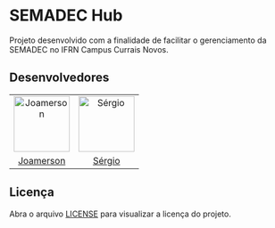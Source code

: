 # SEMADEC Hub

Projeto desenvolvido com a finalidade de facilitar o gerenciamento da SEMADEC no IFRN Campus Currais Novos.

## Desenvolvedores

<table>
  <tbody>
    <tr>
      <td align="center" valign="top">
        <a href="https://github.com/JamesIslan">
          <img src="https://avatars.githubusercontent.com/u/69359116?v=4" width="100px;" alt="Joamerson">
        </a>
      </td>
      <td align="center" valign="top">
        <a href="https://github.com/sergiodantasz">
          <img src="https://avatars.githubusercontent.com/u/95090310?v=4" width="100px;" alt="Sérgio">
        </a>
      </td>
    </tr>
    <tr>
      <td align="center">
        <a href="https://github.com/JamesIslan">Joamerson</a>
      </td>
      <td align="center">
        <a href="https://github.com/sergiodantasz">Sérgio</a>
      </td>
    </tr>
  </tbody>
</table>

## Licença

Abra o arquivo [LICENSE](LICENSE) para visualizar a licença do projeto.
